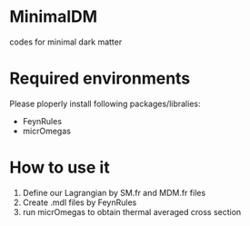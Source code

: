 # MinimalDM
codes for minimal dark matter

# Required environments
Please ploperly install following packages/libralies:

- FeynRules
- micrOmegas

# How to use it

1. Define our Lagrangian by SM.fr and MDM.fr files 
1. Create .mdl files by FeynRules
1. run micrOmegas to obtain thermal averaged cross section

